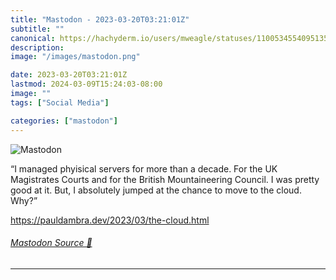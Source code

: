 ```yaml
---
title: "Mastodon - 2023-03-20T03:21:01Z"
subtitle: ""
canonical: https://hachyderm.io/users/mweagle/statuses/110053455409513533
description:
image: "/images/mastodon.png"

date: 2023-03-20T03:21:01Z
lastmod: 2024-03-09T15:24:03-08:00
image: ""
tags: ["Social Media"]

categories: ["mastodon"]
---
```

![Mastodon](/images/mastodon.png)

<p>“I managed phyisical servers for more than a decade. For the UK Magistrates Courts and for the British Mountaineering Council. I was pretty good at it. But, I absolutely jumped at the chance to move to the cloud. Why?”</p><p><a href="https://pauldambra.dev/2023/03/the-cloud.html" target="_blank" rel="nofollow noopener noreferrer" translate="no"><span class="invisible">https://</span><span class="ellipsis">pauldambra.dev/2023/03/the-clo</span><span class="invisible">ud.html</span></a></p>


###### [Mastodon Source 🐘](https://hachyderm.io/@mweagle/110053455409513533)

___
